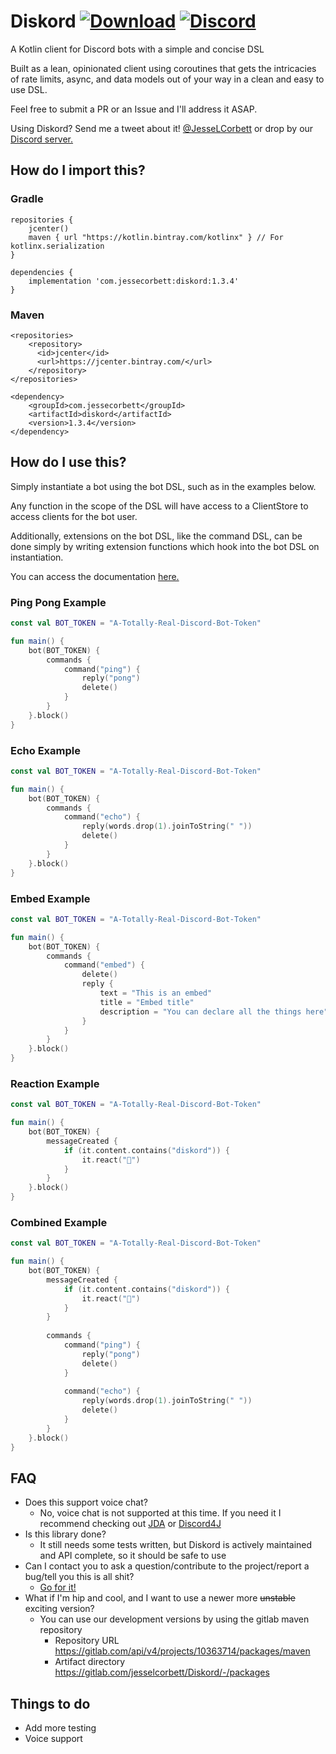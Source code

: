 # Diskord [![Download](https://api.bintray.com/packages/jessecorbett/diskord/diskord/images/download.svg)](https://bintray.com/jessecorbett/diskord/diskord/_latestVersion) [![Discord](https://img.shields.io/discord/424046347428167688.svg?style=flat-square)](https://discord.gg/UPTWsZ5)

A Kotlin client for Discord bots with a simple and concise DSL

Built as a lean, opinionated client using coroutines that gets the intricacies of rate limits, async, and data models out of your way in a clean and easy to use DSL.

Feel free to submit a PR or an Issue and I'll address it ASAP.

Using Diskord? Send me a tweet about it! [@JesseLCorbett](https://twitter.com/JesseLCorbett) or drop by our [Discord server.](https://discord.gg/UPTWsZ5)

## How do I import this?

### Gradle
```
repositories {
    jcenter()
    maven { url "https://kotlin.bintray.com/kotlinx" } // For kotlinx.serialization
}

dependencies {
    implementation 'com.jessecorbett:diskord:1.3.4'
}
```

### Maven
```
<repositories>
    <repository>
      <id>jcenter</id>
      <url>https://jcenter.bintray.com/</url>
    </repository>
</repositories>

<dependency>
    <groupId>com.jessecorbett</groupId>
    <artifactId>diskord</artifactId>
    <version>1.3.4</version>
</dependency>
```

## How do I use this?

Simply instantiate a bot using the bot DSL, such as in the examples below.

Any function in the scope of the DSL will have access to a ClientStore to access clients for the bot user.

Additionally, extensions on the bot DSL, like the command DSL, can be done simply by writing extension functions which hook into the bot DSL on instantiation.

You can access the documentation [here.](https://jesselcorbett.gitlab.io/diskord/diskord/)

### Ping Pong Example
```kotlin
const val BOT_TOKEN = "A-Totally-Real-Discord-Bot-Token"

fun main() {
    bot(BOT_TOKEN) {
        commands {
            command("ping") {
                reply("pong")
                delete()
            }
        }
    }.block()
}
```

### Echo Example
```kotlin
const val BOT_TOKEN = "A-Totally-Real-Discord-Bot-Token"

fun main() {
    bot(BOT_TOKEN) {
        commands {
            command("echo") {
                reply(words.drop(1).joinToString(" "))
                delete()
            }
        }
    }.block()
}
```

### Embed Example
```kotlin
const val BOT_TOKEN = "A-Totally-Real-Discord-Bot-Token"

fun main() {
    bot(BOT_TOKEN) {
        commands {
            command("embed") {
                delete()
                reply {
                    text = "This is an embed"
                    title = "Embed title"
                    description = "You can declare all the things here"
                }
            }
        }
    }.block()
}
```

### Reaction Example
```kotlin
const val BOT_TOKEN = "A-Totally-Real-Discord-Bot-Token"

fun main() {
    bot(BOT_TOKEN) {
        messageCreated {
            if (it.content.contains("diskord")) {
                it.react("💯")
            }
        }
    }.block()
}
```

### Combined Example
```kotlin
const val BOT_TOKEN = "A-Totally-Real-Discord-Bot-Token"

fun main() {
    bot(BOT_TOKEN) {
        messageCreated {
            if (it.content.contains("diskord")) {
                it.react("💯")
            }
        }
        
        commands {
            command("ping") {
                reply("pong")
                delete()
            }
            
            command("echo") {
                reply(words.drop(1).joinToString(" "))
                delete()
            }            
        }
    }.block()
}
```

## FAQ
* Does this support voice chat?
    * No, voice chat is not supported at this time. If you need it I recommend checking out [JDA](https://github.com/DV8FromTheWorld/JDA) or [Discord4J](https://github.com/Discord4J/Discord4J)
* Is this library done?
    * It still needs some tests written, but Diskord is actively maintained and API complete, so it should be safe to use
* Can I contact you to ask a question/contribute to the project/report a bug/tell you this is all shit?
    * [Go for it!](https://discord.gg/UPTWsZ5)
* What if I'm hip and cool, and I want to use a newer more ~~unstable~~ exciting version?
    * You can use our development versions by using the gitlab maven repository
        * Repository URL https://gitlab.com/api/v4/projects/10363714/packages/maven
        * Artifact directory https://gitlab.com/jesselcorbett/Diskord/-/packages

## Things to do
- Add more testing
- Voice support
